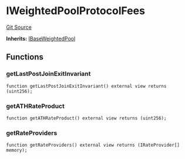 # IWeightedPoolProtocolFees
[Git Source](https://github.com/Increment-Finance/peripheral-contracts/blob/45559668fd9e29384d52be9948eb4e35f7e92b00/contracts/interfaces/balancer/IWeightedPool.sol)

**Inherits:**
[IBaseWeightedPool](/contracts/interfaces/balancer/IWeightedPool.sol/interface.IBaseWeightedPool.md)


## Functions
### getLastPostJoinExitInvariant


```solidity
function getLastPostJoinExitInvariant() external view returns (uint256);
```

### getATHRateProduct


```solidity
function getATHRateProduct() external view returns (uint256);
```

### getRateProviders


```solidity
function getRateProviders() external view returns (IRateProvider[] memory);
```

